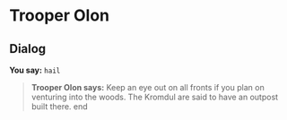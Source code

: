 # Trooper Olon


## Dialog

**You say:** `hail`



>**Trooper Olon says:** Keep an eye out on all fronts if you plan on venturing into the woods.  The Kromdul are said to have an outpost built there.
end
